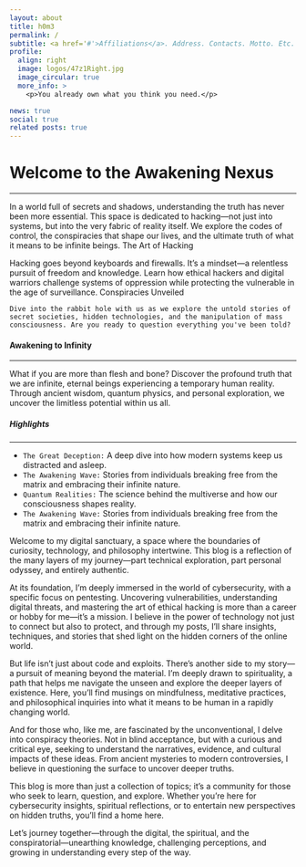 ```yaml
---
layout: about
title: h0m3
permalink: /
subtitle: <a href='#'>Affiliations</a>. Address. Contacts. Motto. Etc.
profile:
  align: right
  image: logos/47z1Right.jpg
  image_circular: true
  more_info: >
    <p>You already own what you think you need.</p>

news: true
social: true
related posts: true
---
```


# Welcome to the Awakening Nexus

---

In a world full of secrets and shadows, understanding the truth has never been more essential. This space is dedicated to hacking—not just into systems, but into the very fabric of reality itself. We explore the codes of control, the conspiracies that shape our lives, and the ultimate truth of what it means to be infinite beings.
The Art of Hacking

Hacking goes beyond keyboards and firewalls. It’s a mindset—a relentless pursuit of freedom and knowledge. Learn how ethical hackers and digital warriors challenge systems of oppression while protecting the vulnerable in the age of surveillance.
Conspiracies Unveiled

`Dive into the rabbit hole with us as we explore the untold stories of secret societies, hidden technologies, and the manipulation of mass consciousness. Are you ready to question everything you've been told?`

#### Awakening to Infinity

---

What if you are more than flesh and bone? Discover the profound truth that we are infinite, eternal beings experiencing a temporary human reality. Through ancient wisdom, quantum physics, and personal exploration, we uncover the limitless potential within us all.
<br>

##### Highlights

---

- `The Great Deception:` A deep dive into how modern systems keep us distracted and asleep.
- `The Awakening Wave:` Stories from individuals breaking free from the matrix and embracing their infinite nature.
- `Quantum Realities:` The science behind the multiverse and how our consciousness shapes reality.
- `The Awakening Wave:` Stories from individuals breaking free from the matrix and embracing their infinite nature.

Welcome to my digital sanctuary, a space where the boundaries of curiosity, technology, and philosophy intertwine. This blog is a reflection of the many layers of my journey—part technical exploration, part personal odyssey, and entirely authentic.

At its foundation, I’m deeply immersed in the world of cybersecurity, with a specific focus on pentesting. Uncovering vulnerabilities, understanding digital threats, and mastering the art of ethical hacking is more than a career or hobby for me—it’s a mission. I believe in the power of technology not just to connect but also to protect, and through my posts, I’ll share insights, techniques, and stories that shed light on the hidden corners of the online world.

But life isn’t just about code and exploits. There’s another side to my story—a pursuit of meaning beyond the material. I’m deeply drawn to spirituality, a path that helps me navigate the unseen and explore the deeper layers of existence. Here, you’ll find musings on mindfulness, meditative practices, and philosophical inquiries into what it means to be human in a rapidly changing world.

And for those who, like me, are fascinated by the unconventional, I delve into conspiracy theories. Not in blind acceptance, but with a curious and critical eye, seeking to understand the narratives, evidence, and cultural impacts of these ideas. From ancient mysteries to modern controversies, I believe in questioning the surface to uncover deeper truths.

This blog is more than just a collection of topics; it’s a community for those who seek to learn, question, and explore. Whether you’re here for cybersecurity insights, spiritual reflections, or to entertain new perspectives on hidden truths, you’ll find a home here.

Let’s journey together—through the digital, the spiritual, and the conspiratorial—unearthing knowledge, challenging perceptions, and growing in understanding every step of the way.
